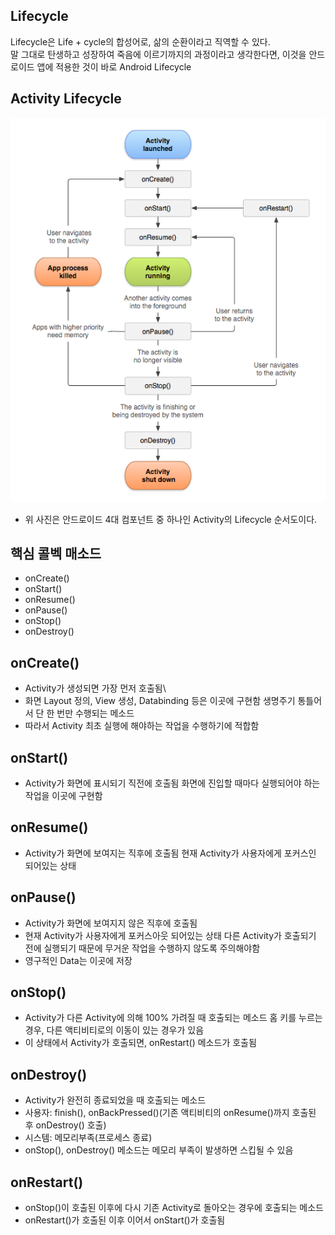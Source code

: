 ## Lifecycle
Lifecycle은 Life + cycle의 합성어로, 삶의 순환이라고 직역할 수 있다.\
말 그대로 탄생하고 성장하여 죽음에 이르기까지의 과정이라고 생각한다면, 이것을 안드로이드 앱에 적용한 것이 바로 Android Lifecycle

## Activity Lifecycle
![Activity LifeCycle](image/image.png)
+ 위 사진은 안드로이드 4대 컴포넌트 중 하나인 Activity의 Lifecycle 순서도이다.

## 핵심 콜벡 매소드
+ onCreate()
+ onStart()
+ onResume()
+ onPause()
+ onStop()
+ onDestroy()
## onCreate()
+ Activity가 생성되면 가장 먼저 호출됨\
+ 화면 Layout 정의, View 생성, Databinding 등은 이곳에 구현함
생명주기 통틀어서 단 한 번만 수행되는 메소드
+ 따라서 Activity 최초 실행에 해야하는 작업을 수행하기에 적합함
## onStart()
+ Activity가 화면에 표시되기 직전에 호출됨
화면에 진입할 때마다 실행되어야 하는 작업을 이곳에 구현함
##  onResume()
+ Activity가 화면에 보여지는 직후에 호출됨
현재 Activity가 사용자에게 포커스인 되어있는 상태
##  onPause()
+ Activity가 화면에 보여지지 않은 직후에 호출됨
+ 현재 Activity가 사용자에게 포커스아웃 되어있는 상태
다른 Activity가 호출되기 전에 실행되기 때문에 무거운 작업을 수행하지 않도록 주의해야함
+ 영구적인 Data는 이곳에 저장
##  onStop()
+ Activity가 다른 Activity에 의해 100% 가려질 때 호출되는 메소드
홈 키를 누르는 경우, 다른 액티비티로의 이동이 있는 경우가 있음
+ 이 상태에서 Activity가 호출되면, onRestart() 메소드가 호출됨
## onDestroy()
+ Activity가 완전히 종료되었을 때 호출되는 메소드
+ 사용자: finish(), onBackPressed()(기존 액티비티의 onResume()까지 호출된 후 onDestroy() 호출)
+ 시스템: 메모리부족(프로세스 종료)
+ onStop(), onDestroy() 메소드는 메모리 부족이 발생하면 스킵될 수 있음

## onRestart()
+ onStop()이 호출된 이후에 다시 기존 Activity로 돌아오는 경우에 호출되는 메소드
+ onRestart()가 호출된 이후 이어서 onStart()가 호출됨